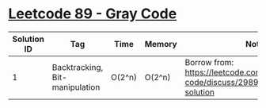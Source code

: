 # [Leetcode 89 - Gray Code](https://leetcode.com/problems/gray-code/)

| Solution ID | Tag | Time | Memory | Note |
| ----------- | --- | ---- | ------ | ---- |
| 1 | Backtracking, Bit-manipulation | O(2^n) | O(2^n) | Borrow from: https://leetcode.com/problems/gray-code/discuss/29891/Share-my-solution |
